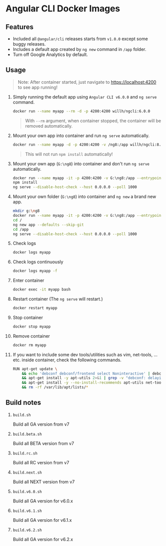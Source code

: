 # Angular CLI Docker Images

## Features

- Included all `@angular/cli` releases starts from `v1.0.0` except some buggy releases.
- Includes a default app created by `ng new` command in `/app` folder.
- Turn off Google Analytics by default.

## Usage

> Note: After container started, just navigate to <https://localhost:4200> to see app running!

1. Simply running the default app using `Angular CLI v6.0.0` and `ng serve` command.

    ```sh
    docker run --name myapp --rm -d -p 4200:4200 willh/ngcli:6.0.0
    ```

    > With `--rm` argument, when container stopped, the container will be removed automatically.

2. Mount your own app into container and run `ng serve` automatically.

    ```sh
    docker run --name myapp -d -p 4200:4200 -v /ng8:/app willh/ngcli:8.3.23
    ```

    > This will not run `npm install` automatically!

3. Mount your own app (`G:\ng8`) into container and don't run `ng serve` automatically.

    ```sh
    docker run --name myapp -it -p 4200:4200 -v G:\ng8:/app --entrypoint bash willh/ngcli:8.3.23
    npm install
    ng serve --disable-host-check --host 0.0.0.0 --poll 1000
    ```

4. Mount your own folder (`G:\ng8`) into container and `ng new` a brand new app.

    ```sh
    mkdir g:\ng8
    docker run --name myapp -it -p 4200:4200 -v G:\ng8:/app --entrypoint bash willh/ngcli:8.3.23
    cd /
    ng new app --defaults --skip-git
    cd /app
    ng serve --disable-host-check --host 0.0.0.0 --poll 1000
    ```

5. Check logs

    ```sh
    docker logs myapp
    ```

6. Check logs continuously

    ```sh
    docker logs myapp -f
    ```

7. Enter container

    ```sh
    docker exec -it myapp bash
    ```

8. Restart container (The `ng serve` will restart.)

    ```sh
    docker restart myapp
    ```

9. Stop container

    ```sh
    docker stop myapp
    ```

10. Remove container

    ```sh
    docker rm myapp
    ```

11. If you want to include some dev tools/utilities such as vim, net-tools, ... etc. inside container, check the following commands.

    ```sh
    RUN apt-get update \
        && echo 'debconf debconf/frontend select Noninteractive' | debconf-set-selections \
        && apt-get install -y apt-utils 2>&1 | grep -v "debconf: delaying package configuration, since apt-utils is not installed" \
        && apt-get install -y --no-install-recommends apt-utils net-tools vim \
        && rm -rf /var/lib/apt/lists/*
    ```

## Build notes

1. `build.sh`

    Build all GA version from v7

2. `build.beta.sh`

    Build all BETA version from v7

3. `build.rc.sh`

    Build all RC version from v7

4. `build.next.sh`

    Build all NEXT version from v7

5. `build.v6.0.sh`

    Build all GA version for v6.0.x

6. `build.v6.1.sh`

    Build all GA version for v6.1.x

7. `build.v6.2.sh`

    Build all GA version for v6.2.x
